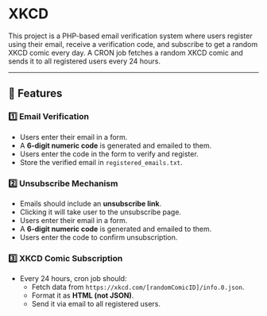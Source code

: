 # XKCD

This project is a PHP-based email verification system where users register using their email, receive a verification code, and subscribe to get a random XKCD comic every day. A CRON job fetches a random XKCD comic and sends it to all registered users every 24 hours.

---





## 📌 Features 

### 1️⃣ **Email Verification**
- Users enter their email in a form.
- A **6-digit numeric code** is generated and emailed to them.
- Users enter the code in the form to verify and register.
- Store the verified email in `registered_emails.txt`.

### 2️⃣ **Unsubscribe Mechanism**
- Emails should include an **unsubscribe link**.
- Clicking it will take user to the unsubscribe page.
- Users enter their email in a form.
- A **6-digit numeric code** is generated and emailed to them.
- Users enter the code to confirm unsubscription.

### 3️⃣ **XKCD Comic Subscription**
- Every 24 hours, cron job should:
  - Fetch data from `https://xkcd.com/[randomComicID]/info.0.json`.
  - Format it as **HTML (not JSON)**.
  - Send it via email to all registered users.








